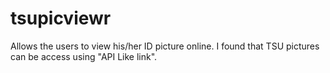 # tsupicviewr
Allows the users to view his/her ID picture online. I found that TSU pictures can be access using "API Like link".
